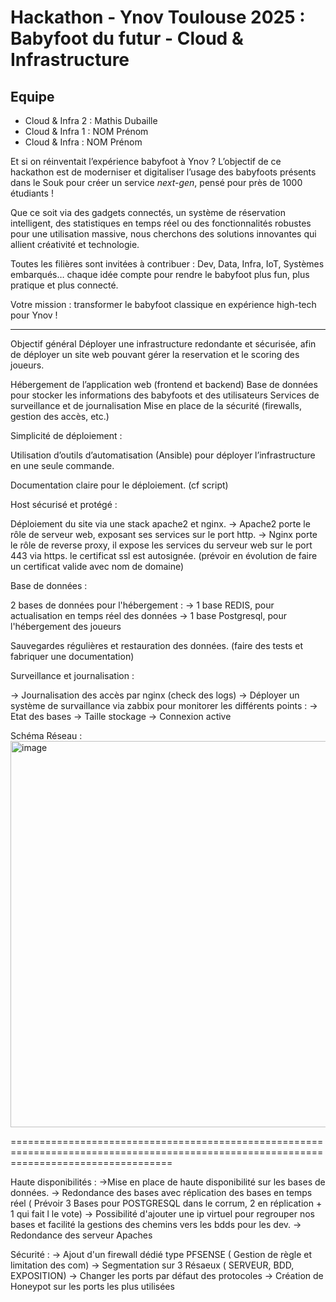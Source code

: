 # Hackathon - Ynov Toulouse 2025 : Babyfoot du futur - Cloud & Infrastructure

## Equipe

- Cloud & Infra 2 : Mathis Dubaille  
- Cloud & Infra 1 : NOM Prénom
- Cloud & Infra : NOM Prénom

Et si on réinventait l’expérience babyfoot à Ynov ? L’objectif de ce hackathon est de moderniser et digitaliser l’usage des babyfoots présents dans le Souk pour créer un service _next-gen_, pensé pour près de 1000 étudiants !

Que ce soit via des gadgets connectés, un système de réservation intelligent, des statistiques en temps réel ou des fonctionnalités robustes pour une utilisation massive, nous cherchons des solutions innovantes qui allient créativité et technologie.

Toutes les filières sont invitées à contribuer : Dev, Data, Infra, IoT, Systèmes embarqués… chaque idée compte pour rendre le babyfoot plus fun, plus pratique et plus connecté.

Votre mission : transformer le babyfoot classique en expérience high-tech pour Ynov !

---

Objectif général
Déployer une infrastructure redondante et sécurisée, afin de déployer un site web pouvant gérer la reservation et le scoring des joueurs.

Hébergement de l’application web (frontend et backend)
Base de données pour stocker les informations des babyfoots et des utilisateurs
Services de surveillance et de journalisation
Mise en place de la sécurité (firewalls, gestion des accès, etc.)

Simplicité de déploiement :

Utilisation d’outils d’automatisation (Ansible) pour déployer l’infrastructure en une seule commande.

Documentation claire pour le déploiement. (cf script)

Host sécurisé et protégé :

Déploiement du site via une stack apache2 et nginx.
-> Apache2 porte le rôle de serveur web, exposant ses services sur le port http.
-> Nginx porte le rôle de reverse proxy, il expose les services du serveur web sur le port 443 via https. le certificat ssl est autosignée. (prévoir en évolution de faire un certificat valide avec nom de domaine)

Base de données :

2 bases de données pour l'hébergement :
-> 1 base REDIS, pour actualisation en temps réel des données
-> 1 base Postgresql, pour l'hébergement des joueurs

Sauvegardes régulières et restauration des données. (faire des tests et fabriquer une documentation)

Surveillance et journalisation :

-> Journalisation des accès par nginx (check des logs)
-> Déployer un système de survaillance via zabbix pour monitorer les différents points :
      -> Etat des bases
      -> Taille stockage
      -> Connexion active

 Schéma Réseau :     
<img width="739" height="618" alt="image" src="https://github.com/user-attachments/assets/d8ef9a01-df3f-43d5-96af-383f8aba2033" />

========================================================================================================================================

Haute disponibilités :
->Mise en place de haute disponibilité sur les bases de données.
-> Redondance des bases avec réplication des bases en temps réel ( Prévoir 3 Bases pour POSTGRESQL dans le corrum, 2 en réplication + 1 qui fait l le vote)
-> Possibilité d'ajouter une ip virtuel pour regrouper nos bases et facilité la gestions des chemins vers les bdds pour les dev.
-> Redondance des serveur Apaches

Sécurité : 
-> Ajout d'un firewall dédié type PFSENSE ( Gestion de règle et limitation des com)
-> Segmentation sur 3 Résaeux ( SERVEUR, BDD, EXPOSITION)
-> Changer les ports par défaut des protocoles
-> Création de Honeypot sur les ports les plus utilisées

